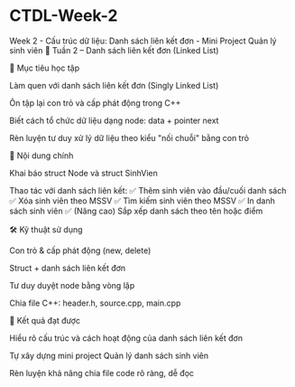 # CTDL-Week-2
Week 2 - Cấu trúc dữ liệu: Danh sách liên kết đơn - Mini Project Quản lý sinh viên
📅 Tuần 2 – Danh sách liên kết đơn (Linked List)

🚀 Mục tiêu học tập

Làm quen với danh sách liên kết đơn (Singly Linked List)

Ôn tập lại con trỏ và cấp phát động trong C++

Biết cách tổ chức dữ liệu dạng node: data + pointer next

Rèn luyện tư duy xử lý dữ liệu theo kiểu "nối chuỗi" bằng con trỏ

🧩 Nội dung chính

Khai báo struct Node và struct SinhVien

Thao tác với danh sách liên kết:
✅ Thêm sinh viên vào đầu/cuối danh sách
✅ Xóa sinh viên theo MSSV
✅ Tìm kiếm sinh viên theo MSSV
✅ In danh sách sinh viên
✅ (Nâng cao) Sắp xếp danh sách theo tên hoặc điểm

🛠 Kỹ thuật sử dụng

Con trỏ & cấp phát động (new, delete)

Struct + danh sách liên kết đơn

Tư duy duyệt node bằng vòng lặp

Chia file C++: header.h, source.cpp, main.cpp

📌 Kết quả đạt được

Hiểu rõ cấu trúc và cách hoạt động của danh sách liên kết đơn

Tự xây dựng mini project Quản lý danh sách sinh viên

Rèn luyện khả năng chia file code rõ ràng, dễ đọc
